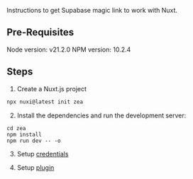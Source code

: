 
Instructions to get Supabase magic link to work with Nuxt.

## Pre-Requisites

Node version: v21.2.0
NPM version: 10.2.4

## Steps

1. Create a Nuxt.js project

```js
npx nuxi@latest init zea
```

2. Install the dependencies and run the development server:

```
cd zea
npm install
npm run dev -- -o
```

3. Setup [credentials](./credentials.md) 

4. Setup [plugin](./plugin.md)

